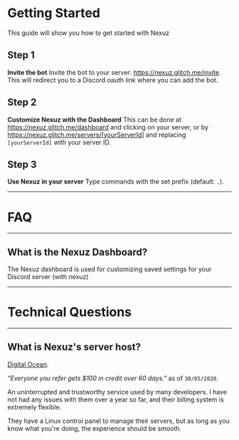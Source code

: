 # Getting Started
This guide will show you how to get started with Nexuz

## Step 1
**Invite the bot**
Invite the bot to your server: https://nexuz.glitch.me/invite.
This will redirect you to a Discord oauth link where you can add the bot.

## Step 2
**Customize Nexuz with the Dashboard**
This can be done at https://nexuz.glitch.me/dashboard and clicking on your server,
or by https://nexuz.glitch.me/servers/[yourServerId] and replacing `[yourServerId]` with your server ID.

## Step 3
**Use Nexuz in your server**
Type commands with the set prefix (default: `.`).

---

# FAQ

---

## What is the Nexuz Dashboard?
The Nexuz dashboard is used for customizing saved settings for your Discord server (with nexuz)

---

# Technical Questions

---

## What is Nexuz's server host?
[Digital Ocean](https://digital.ocean).

*"Everyone you refer gets $100 in credit over 60 days."* as of `30/05/2020`.

An uninterrupted and trustworthy service used by many developers.
I have not had any issues with them over a year so far, and their billing system is extremely flexible.

They have a Linux control panel to manage their servers, but as long as you know what you're doing, the experience should be smooth.